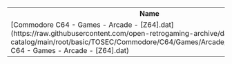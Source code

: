 <table>
<tr><th>Name</th><th>Size</th></tr>
<tr><td>
[Commodore C64 - Games - Arcade - [Z64].dat](https://raw.githubusercontent.com/open-retrogaming-archive/dat-catalog/main/root/basic/TOSEC/Commodore/C64/Games/Arcade/[Z64]/Commodore C64 - Games - Arcade - [Z64].dat)
</td><td>433792</td></tr>
</table>
